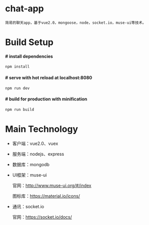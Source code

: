 # chat-app
    简易的聊天app，基于vue2.0，mongoose，node，socket.io，muse-ui等技术。

# Build Setup

#### # install dependencies<br>
    npm install

#### # serve with hot reload at localhost:8080<br>
    npm run dev

#### # build for production with minification<br>
    npm run build

# Main Technology

* 客户端：vue2.0、vuex<br>

* 服务端：nodejs、express<br>

* 数据库：mongodb<br>

* UI框架：muse-ui<br>

  官网：http://www.muse-ui.org/#/index<br>  
   
  图标库：https://material.io/icons/ <br>
   
* 通讯：socket.io<br>

  官网：https://socket.io/docs/

